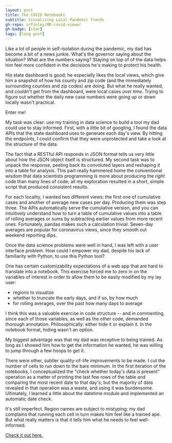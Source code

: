 ```yaml
---
layout: post
title: The COVID Notebooks
subtitle: Visualizing Local Pandemic Trends
gh-repo: srfinley/MD-covid-viewer
gh-badge: [star]
tags: [long post]
---
```


Like a lot of people in self-isolation during the pandemic, my dad has become a bit of a news junkie. What's the governor saying about the situation? What are the numbers saying? Staying on top of of the data helps him feel more confident in the decisions he's making to protect his health.

His state dashboard is good; he especially likes the local views, which give him a snapshot of how his county and zip code (and the immediately surrounding counties and zip codes) are doing. But what he really wanted, and couldn't get from the dashboard, were local cases _over time_. Trying to figure out whether the daily new case numbers were going up or down locally wasn't practical.

Enter me!

My task was clear: use my training in data science to build a tool my dad could use to stay informed. First, with a little bit of googling, I found the data APIs that the state dashboard uses to generate each day's view. By hitting the endpoints, I could confirm that they were unprotected and take a look at the structure of the data.

The fact that a RESTful API responds in JSON format tells us very little about how the JSON object itself is structured. My second task was to unpack the response, peeling back its convoluted layers and reshaping it into a table for analysis. This part really hammered home the conventional wisdom that data scientists programming is more about producing the _right_ code than many lines of code; all my exploration resulted in a short, simple script that produced consistent results.

For each locality, I wanted two different views: the first one of cumulative cases and another of average new cases per day. Producing them was step three. The APIs automatically serve the cumulative version, and you can intuitively understand how to turn a table of cumulative values into a table of rolling averages or sums by subtracting earlier values from more recent ones. Fortunately, pandas makes such a calculation trivial. Seven-day averages are popular for coronavirus views, since they smooth out weekend reporting dips.

Once the data science problems were well in hand, I was left with a user interface problem. How could I empower my dad, despite his lack of familiarity with Python, to use this Python tool?

One has certain customizability expectations of a web app that are hard to translate into a notebook. This exercise forced me to zero in on the variables of interest in order to allow them to be easily modified by my lay user:

- regions to visualize
- whether to truncate the early days, and if so, by how much
- for rolling averages, over the past how many days to average

I think this was a valuable exercise in code structure -- and in commenting, since each of those variables, as well as the other code, demanded thorough annotation. Philosophically: either hide it or explain it. In the notebook format, hiding wasn't an option.

My biggest advantage was that my dad was receptive to being trained. As long as I showed him how to get the information he wanted, he was willing to jump through a few hoops to get it.

There were other, subtler quality-of-life improvements to be made. I cut the number of cells to run down to the bare minimum. In the first iteration of the notebooks, I conceptualized the "check whether today's data is present" operation as a matter of printing the last few rows of the table and comparing the most recent date to that day's; but the majority of data revealed in that operation was a waste, and using it was burdensome. Ultimately, I learned a little about the datetime module and implemented an automatic date check.

It's still imperfect. Region names are subject to mistyping; my dad complains that running each cell in turn makes him feel like a trained ape. But what really matters is that it tells him what he needs to feel well-informed.

[Check it out here.](https://github.com/srfinley/MD-covid-viewer)